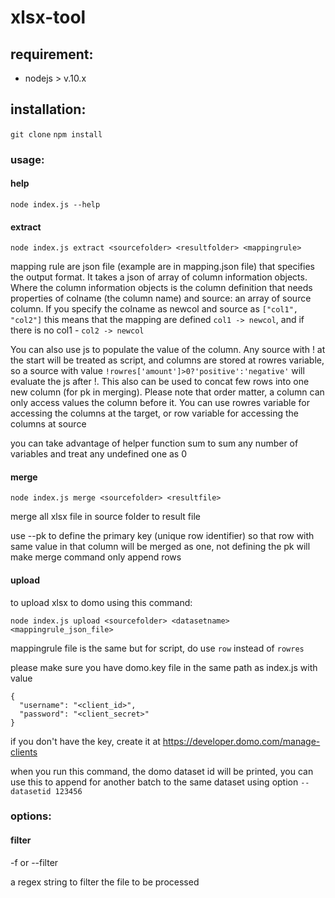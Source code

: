 # xlsx-tool

## requirement: 

- nodejs > v.10.x

## installation:

`git clone`
`npm install`

### usage:

#### help

`node index.js --help`

#### extract

`node index.js extract <sourcefolder> <resultfolder> <mappingrule> `

mapping rule are json file (example are in mapping.json file) that specifies the output format. It takes a json of array of column information objects. Where the column information objects is the column definition that needs properties of colname (the column name) and source: an array of source column. If you specify the colname as newcol and source as `["col1", "col2"]` this means that the mapping are defined `col1 -> newcol`, and if there is no col1 - `col2 -> newcol`

You can also use js to populate the value of the column. Any source with ! at the start will be treated as script, and columns are stored at rowres variable, so a source with value `!rowres['amount']>0?'positive':'negative'` will evaluate the js after !. This also can be used to concat few rows into one new column (for pk in merging). Please note that order matter, a column can only access values the column before it. You can use rowres variable for accessing the columns at the target, or row variable for accessing the columns at source

you can take advantage of helper function sum to sum any number of variables and treat any undefined one as 0

#### merge

`node index.js merge <sourcefolder> <resultfile>`

merge all xlsx file in source folder to result file

use --pk to define the primary key (unique row identifier) so that row with same value in that column will be merged as one, not defining the pk will make merge command only append rows

#### upload

to upload xlsx to domo using this command:

`node index.js upload <sourcefolder> <datasetname> <mappingrule_json_file>`

mappingrule file is the same but for script, do use `row` instead of `rowres`

please make sure you have domo.key file in the same path as index.js with value
```
{
  "username": "<client_id>",
  "password": "<client_secret>"
}
```
if you don't have the key, create it at https://developer.domo.com/manage-clients

when you run this command, the domo dataset id will be printed, you can use this to append for another batch to the same dataset using option
`--datasetid 123456`

### options:

#### filter

-f or --filter

a regex string to filter the file to be processed


